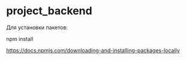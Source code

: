 # project_backend
Для установки пакетов:

npm install

https://docs.npmjs.com/downloading-and-installing-packages-locally
